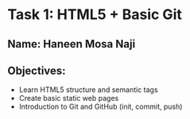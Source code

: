 #  Task 1: HTML5 + Basic Git

##  Name: Haneen Mosa Naji

## Objectives:
- Learn HTML5 structure and semantic tags
- Create basic static web pages
- Introduction to Git and GitHub (init, commit, push)

